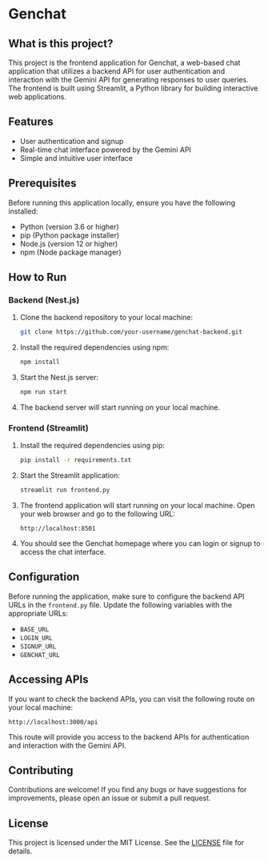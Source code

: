 # Genchat

## What is this project?

This project is the frontend application for Genchat, a web-based chat application that utilizes a backend API for user authentication and interaction with the Gemini API for generating responses to user queries. The frontend is built using Streamlit, a Python library for building interactive web applications.

## Features

- User authentication and signup
- Real-time chat interface powered by the Gemini API
- Simple and intuitive user interface

## Prerequisites

Before running this application locally, ensure you have the following installed:

- Python (version 3.6 or higher)
- pip (Python package installer)
- Node.js (version 12 or higher)
- npm (Node package manager)

## How to Run

### Backend (Nest.js)

1. Clone the backend repository to your local machine:

    ```bash
    git clone https://github.com/your-username/genchat-backend.git
    ```

2. Install the required dependencies using npm:

    ```bash
    npm install
    ```

3. Start the Nest.js server:

    ```bash
    npm run start
    ```

5. The backend server will start running on your local machine.

### Frontend (Streamlit)

1. Install the required dependencies using pip:

    ```bash
    pip install -r requirements.txt
    ```

2. Start the Streamlit application:

    ```bash
    streamlit run frontend.py
    ```

3. The frontend application will start running on your local machine. Open your web browser and go to the following URL:

    ```
    http://localhost:8501
    ```

4. You should see the Genchat homepage where you can login or signup to access the chat interface.

## Configuration

Before running the application, make sure to configure the backend API URLs in the `frontend.py` file. Update the following variables with the appropriate URLs:

- `BASE_URL`
- `LOGIN_URL`
- `SIGNUP_URL`
- `GENCHAT_URL`

## Accessing APIs

If you want to check the backend APIs, you can visit the following route on your local machine:


    http://localhost:3000/api

This route will provide you access to the backend APIs for authentication and interaction with the Gemini API.


## Contributing

Contributions are welcome! If you find any bugs or have suggestions for improvements, please open an issue or submit a pull request.

## License

This project is licensed under the MIT License. See the [LICENSE](LICENSE) file for details.
